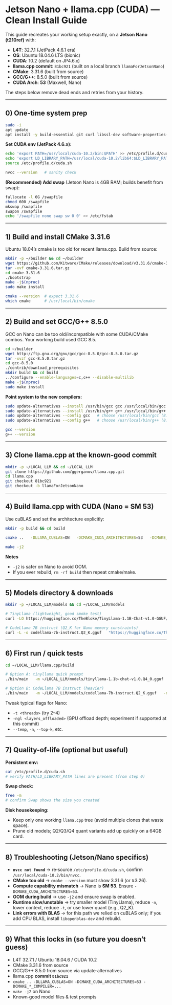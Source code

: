 # Jetson Nano + llama.cpp (CUDA) — Clean Install Guide

This guide recreates your working setup exactly, on a **Jetson Nano (t210ref)** with:

- **L4T**: 32.7.1 (JetPack 4.6.1 era)  
- **OS**: Ubuntu 18.04.6 LTS (bionic)  
- **CUDA**: 10.2 (default on JP4.6.x)  
- **llama.cpp commit**: `81bc921` (built on a local branch `llamaForJetsonNano`)  
- **CMake**: 3.31.6 (built from source)  
- **GCC/G++**: 8.5.0 (built from source)  
- **CUDA Arch**: **53** (Maxwell, Nano)

The steps below remove dead ends and retries from your history.

---

## 0) One‑time system prep

```bash
sudo -i
apt update
apt install -y build-essential git curl libssl-dev software-properties-common
```

**Set CUDA env (JetPack 4.6.x):**
```bash
echo 'export PATH=/usr/local/cuda-10.2/bin:$PATH' >> /etc/profile.d/cuda.sh
echo 'export LD_LIBRARY_PATH=/usr/local/cuda-10.2/lib64:$LD_LIBRARY_PATH' >> /etc/profile.d/cuda.sh
source /etc/profile.d/cuda.sh

nvcc --version   # sanity check
```

**(Recommended) Add swap** (Jetson Nano is 4GB RAM; builds benefit from swap):
```bash
fallocate -l 6G /swapfile
chmod 600 /swapfile
mkswap /swapfile
swapon /swapfile
echo '/swapfile none swap sw 0 0' >> /etc/fstab
```

---

## 1) Build and install **CMake 3.31.6**

Ubuntu 18.04’s cmake is too old for recent llama.cpp. Build from source:

```bash
mkdir -p ~/builder && cd ~/builder
wget https://github.com/Kitware/CMake/releases/download/v3.31.6/cmake-3.31.6.tar.gz
tar -xvf cmake-3.31.6.tar.gz
cd cmake-3.31.6
./bootstrap
make -j$(nproc)
sudo make install

cmake --version  # expect 3.31.6
which cmake      # /usr/local/bin/cmake
```

---

## 2) Build and set **GCC/G++ 8.5.0**

GCC on Nano can be too old/incompatible with some CUDA/CMake combos. Your working build used GCC 8.5.

```bash
cd ~/builder
wget http://ftp.gnu.org/gnu/gcc/gcc-8.5.0/gcc-8.5.0.tar.gz
tar -xvzf gcc-8.5.0.tar.gz
cd gcc-8.5.0
./contrib/download_prerequisites
mkdir build && cd build
../configure --enable-languages=c,c++ --disable-multilib
make -j$(nproc)
sudo make install
```

**Point system to the new compilers:**
```bash
sudo update-alternatives --install /usr/bin/gcc gcc /usr/local/bin/gcc 100
sudo update-alternatives --install /usr/bin/g++ g++ /usr/local/bin/g++ 100
sudo update-alternatives --config gcc   # choose /usr/local/bin/gcc (8.5)
sudo update-alternatives --config g++   # choose /usr/local/bin/g++ (8.5)

gcc --version
g++ --version
```

---

## 3) Clone **llama.cpp** at the known‑good commit

```bash
mkdir -p ~/LOCAL_LLM && cd ~/LOCAL_LLM
git clone https://github.com/ggerganov/llama.cpp.git
cd llama.cpp
git checkout 81bc921
git checkout -b llamaForJetsonNano
```

---

## 4) Build llama.cpp with CUDA (Nano = **SM 53**)

Use cuBLAS and set the architecture explicitly:

```bash
mkdir -p build && cd build

cmake ..   -DLLAMA_CUBLAS=ON   -DCMAKE_CUDA_ARCHITECTURES=53   -DCMAKE_C_COMPILER=/usr/local/bin/gcc   -DCMAKE_CXX_COMPILER=/usr/local/bin/g++   -DCMAKE_CUDA_COMPILER=/usr/local/cuda-10.2/bin/nvcc

make -j2
```

**Notes**
- `-j2` is safer on Nano to avoid OOM.
- If you ever rebuild, `rm -rf build` then repeat cmake/make.

---

## 5) Models directory & downloads

```bash
mkdir -p ~/LOCAL_LLM/models && cd ~/LOCAL_LLM/models

# TinyLlama (lightweight, good smoke test)
curl -LO https://huggingface.co/TheBloke/TinyLlama-1.1B-Chat-v1.0-GGUF/resolve/main/tinyllama-1.1b-chat-v1.0.Q4_0.gguf

# CodeLlama 7B instruct (Q2_K for Nano memory constraints)
curl -L -o codellama-7b-instruct.Q2_K.gguf   "https://huggingface.co/TheBloke/CodeLlama-7B-Instruct-GGUF/resolve/main/codellama-7b-instruct.Q2_K.gguf?download=true"
```

---

## 6) First run / quick tests

```bash
cd ~/LOCAL_LLM/llama.cpp/build

# Option A: tinyllama quick prompt
./bin/main   -m ~/LOCAL_LLM/models/tinyllama-1.1b-chat-v1.0.Q4_0.gguf   -n 128   -p "Tell me a joke."

# Option B: CodeLlama 7B instruct (heavier)
./bin/main   -m ~/LOCAL_LLM/models/codellama-7b-instruct.Q2_K.gguf   -n 256   -p "Write a complete Python script that gets the latest Bitcoin price using the CoinGecko API. Include error handling."
```

Tweak typical flags for Nano:
- `-t <threads>` (try 2–4)
- `-ngl <layers_offloaded>` (GPU offload depth; experiment if supported at this commit)
- `--temp`, `-n`, `--top-k`, etc.

---

## 7) Quality-of-life (optional but useful)

**Persistent env:**
```bash
cat /etc/profile.d/cuda.sh
# verify PATH/LD_LIBRARY_PATH lines are present (from step 0)
```

**Swap check:**
```bash
free -m
# confirm Swap shows the size you created
```

**Disk housekeeping:**
- Keep only one working `llama.cpp` tree (avoid multiple clones that waste space).
- Prune old models; Q2/Q3/Q4 quant variants add up quickly on a 64GB card.

---

## 8) Troubleshooting (Jetson/Nano specifics)

- **`nvcc not found`** → re‑source `/etc/profile.d/cuda.sh`, confirm `/usr/local/cuda-10.2/bin/nvcc`.
- **CMake too old** → `cmake --version` must show 3.31.6 (or ≥3.26).
- **Compute capability mismatch** → Nano is **SM 53**. Ensure `-DCMAKE_CUDA_ARCHITECTURES=53`.
- **OOM during build** → use `-j2` and ensure swap is enabled.
- **Runtime slow/unstable** → try smaller model (TinyLlama), reduce `-n`, lower context, reduce `-t`, or use lower quant (e.g., Q2_K).
- **Link errors with BLAS** → for this path we relied on cuBLAS only; if you add CPU BLAS, install `libopenblas-dev` and rebuild.

---

## 9) What this locks in (so future you doesn’t guess)

- L4T 32.7.1 / Ubuntu 18.04.6 / CUDA 10.2
- CMake 3.31.6 from source
- GCC/G++ 8.5.0 from source via update‑alternatives
- llama.cpp **commit `81bc921`**
- `cmake .. -DLLAMA_CUBLAS=ON -DCMAKE_CUDA_ARCHITECTURES=53 -DCMAKE_*_COMPILER=...`
- `make -j2` on Nano
- Known‑good model files & test prompts
